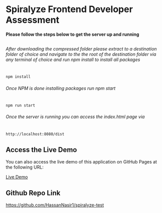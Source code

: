 # Spiralyze Frontend Developer Assessment

#### Please follow the steps below to get the server up and running

##

###### After downloading the compressed folder please extract to a destination folder of choice and navigate to the the root of the destination folder via any terminal of choice and run npm install to install all packages

#

```sh
npm install
```

###### Once NPM is done installing packages run npm start

#

```sh
npm run start
```

###### Once the server is running you can access the index.html page via

#

```sh
http://localhost:8080/dist
```

## Access the Live Demo

You can also access the live demo of this application on GitHub Pages at the following URL:

[Live Demo](https://hassannasir1.github.io/spiralyze-test/dist/)

## Github Repo Link

<https://github.com/HassanNasir1/spiralyze-test>

